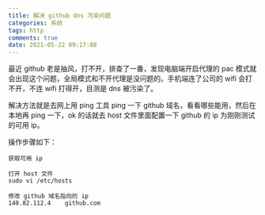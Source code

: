 ```yaml
---
title: 解决 github dns 污染问题
categories: 系统
tags: http
comments: true
date: 2021-05-22 09:17:08
---
```

最近 github 老是抽风，打不开，排查了一番，发现电脑端开启代理的 pac 模式就会出现这个问题，全局模式和不开代理是没问题的。手机端连了公司的 wifi 会打不开，不连 wifi 打得开，目测是 dns 被污染了。

解决方法就是去网上用 ping 工具 ping 一下 github 域名，看看哪些能用，然后在本地再 ping 一下，ok 的话就去 host 文件里面配置一下 github 的 ip 为刚刚测试的可用 ip。

操作步骤如下：

```
获取可用 ip

打开 host 文件
sudo vi /etc/hosts

修改 github 域名指向的 ip
140.82.112.4    github.com
```